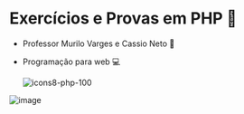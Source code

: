 # Exercícios e Provas em PHP 📌

- Professor Murilo Varges e Cassio Neto 📁
- Programação para web 💻 

     ![icons8-php-100](https://user-images.githubusercontent.com/101723189/169599009-38cddac7-f993-4958-b477-41bcb34422da.png)

![image](https://user-images.githubusercontent.com/101723189/169600072-2c35bafd-9d2f-4133-abe1-e2b9208ef039.png)
